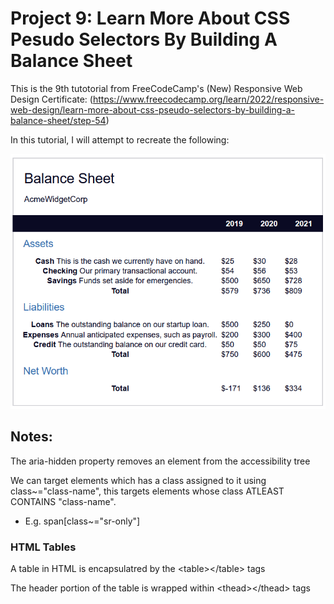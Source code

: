 # Project 9: Learn More About CSS Pesudo Selectors By Building A Balance Sheet

This is the 9th tutotorial from FreeCodeCamp's (New) Responsive Web Design Certificate: (https://www.freecodecamp.org/learn/2022/responsive-web-design/learn-more-about-css-pseudo-selectors-by-building-a-balance-sheet/step-54)

In this tutorial, I will attempt to recreate the following:

<img src="Screenshot.PNG" width="600x">

## Notes:

The aria-hidden property removes an element from the accessibility tree

We can target elements which has a class assigned to it using class~="class-name", this targets elements whose class ATLEAST CONTAINS "class-name". 

- E.g. span[class~="sr-only"]

### HTML Tables
A table in HTML is encapsulatred by the &lt;table>&lt;/table> tags 

The header portion of the table is wrapped within &lt;thead>&lt;/thead> tags